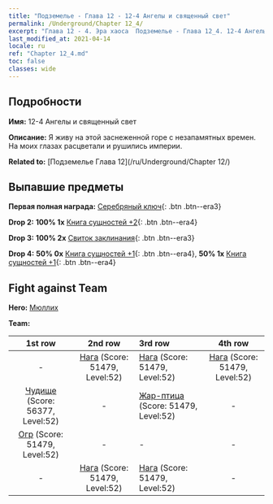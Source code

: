 ```yaml
---
title: "Подземелье - Глава 12 - 12-4 Ангелы и священный свет"
permalink: /Underground/Chapter 12_4/
excerpt: "Глава 12 - 4. Эра хаоса  Подземелье - Глава 12_4. 12-4 Ангелы и священный свет"
last_modified_at: 2021-04-14
locale: ru
ref: "Chapter 12_4.md"
toc: false
classes: wide
---
```


## Подробности

 **Имя:** 12-4 Ангелы и священный свет

 **Описание:** Я живу на этой заснеженной горе с незапамятных времен. На моих глазах расцветали и рушились империи.

 **Related to:** [Подземелье Глава 12](/ru/Underground/Chapter 12/)

## Выпавшие предметы

 **Первая полная награда:** [Серебряный ключ](/ru/Items/con_693/){: .btn .btn--era3}

 **Drop 2:** **100% 1x** [Книга сущностей +2](/ru/Items/mat_53/){: .btn .btn--era4}

 **Drop 3:** **100% 2x** [Свиток заклинания](/ru/Items/con_694/){: .btn .btn--era3}

 **Drop 4:** **50% 0x** [Книга сущностей +1](/ru/Items/mat_46/){: .btn .btn--era4}, **50% 1x** [Книга сущностей +1](/ru/Items/mat_46/){: .btn .btn--era4}


## Fight against Team
 **Hero:** [Мюллих](/ru/heroes/Mullich/)

 **Team:**


  | 1st row | 2nd row | 3rd row | 4th row |
  |:----:|:----:|:----|:----:|
  | - | [Нага](/ru/units/Naga/) (Score: 51479, Level:52)  | [Нага](/ru/units/Naga/) (Score: 51479, Level:52)  | [Нага](/ru/units/Naga/) (Score: 51479, Level:52)  |
  | [Чудище](/ru/units/Behemoth/) (Score: 56377, Level:52)  | - | [Жар-птица](/ru/units/Firebird/) (Score: 51479, Level:52)  | - |
  | [Огр](/ru/units/Ogre/) (Score: 51479, Level:52)  | - | - | - |
  | - | [Нага](/ru/units/Naga/) (Score: 51479, Level:52)  | [Нага](/ru/units/Naga/) (Score: 51479, Level:52)  | - |


